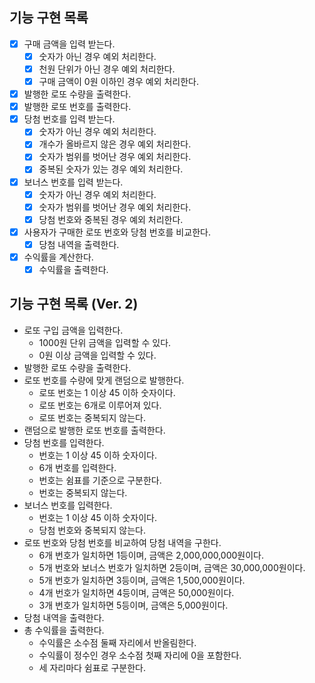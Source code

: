 ## 기능 구현 목록

- [x] 구매 금액을 입력 받는다.
  - [x] 숫자가 아닌 경우 예외 처리한다.
  - [x] 천원 단위가 아닌 경우 예외 처리한다.
  - [x] 구매 금액이 0원 이하인 경우 예외 처리한다.
- [x] 발행한 로또 수량을 출력한다.
- [x] 발행한 로또 번호를 출력한다.
- [x] 당첨 번호를 입력 받는다.
  - [x] 숫자가 아닌 경우 예외 처리한다.
  - [x] 개수가 올바르지 않은 경우 예외 처리한다.
  - [x] 숫자가 범위를 벗어난 경우 예외 처리한다.
  - [x] 중복된 숫자가 있는 경우 예외 처리한다.
- [x] 보너스 번호를 입력 받는다.
  - [x] 숫자가 아닌 경우 예외 처리한다.
  - [x] 숫자가 범위를 벗어난 경우 예외 처리한다.
  - [x] 당첨 번호와 중복된 경우 예외 처리한다.
- [x] 사용자가 구매한 로또 번호와 당첨 번호를 비교한다.
  - [x] 당첨 내역을 출력한다.
- [x] 수익률을 계산한다.
  - [x] 수익률을 출력한다.

## 기능 구현 목록 (Ver. 2)

- 로또 구입 금액을 입력한다.
  - 1000원 단위 금액을 입력할 수 있다.
  - 0원 이상 금액을 입력할 수 있다.
- 발행한 로또 수량을 출력한다.
- 로또 번호를 수량에 맞게 랜덤으로 발행한다.
  - 로또 번호는 1 이상 45 이하 숫자이다.
  - 로또 번호는 6개로 이루어져 있다.
  - 로또 번호는 중복되지 않는다.
- 랜덤으로 발행한 로또 번호를 출력한다.
- 당첨 번호를 입력한다.
  - 번호는 1 이상 45 이하 숫자이다.
  - 6개 번호를 입력한다.
  - 번호는 쉼표를 기준으로 구분한다.
  - 번호는 중복되지 않는다.
- 보너스 번호를 입력한다.
  - 번호는 1 이상 45 이하 숫자이다.
  - 당첨 번호와 중복되지 않는다.
- 로또 번호와 당첨 번호를 비교하여 당첨 내역을 구한다.
  - 6개 번호가 일치하면 1등이며, 금액은 2,000,000,000원이다.
  - 5개 번호와 보너스 번호가 일치하면 2등이며, 금액은 30,000,000원이다.
  - 5개 번호가 일치하면 3등이며, 금액은 1,500,000원이다.
  - 4개 번호가 일치하면 4등이며, 금액은 50,000원이다.
  - 3개 번호가 일치하면 5등이며, 금액은 5,000원이다.
- 당첨 내역을 출력한다.
- 총 수익률을 출력한다.
  - 수익률은 소수점 둘째 자리에서 반올림한다.
  - 수익률이 정수인 경우 소수점 첫째 자리에 0을 포함한다.
  - 세 자리마다 쉼표로 구분한다.
